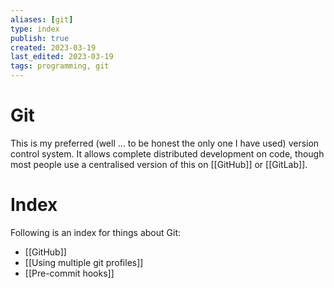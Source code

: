 ```yaml
---
aliases: [git]
type: index
publish: true
created: 2023-03-19
last_edited: 2023-03-19
tags: programming, git
---
```

# Git
This is my preferred (well ... to be honest the only one I have used) version control system. It allows complete distributed development on code, though most people use a centralised version of this on [[GitHub]] or [[GitLab]].  

# Index
Following is an index for things about Git:
- [[GitHub]]
- [[Using multiple git profiles]]
- [[Pre-commit hooks]]